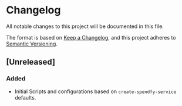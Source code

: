 # Changelog

All notable changes to this project will be documented in this file.

The format is based on [Keep a Changelog](https://keepachangelog.com/en/1.0.0/),
and this project adheres to [Semantic Versioning](https://semver.org/spec/v2.0.0.html).

## [Unreleased]

### Added

- Initial Scripts and configurations based on `create-spendfy-service` defaults.

<!-- [unreleased]: https://github.com/olivierlacan/keep-a-changelog/compare/v0.0.1-alpha...HEAD
[0.0.2]: https://github.com/olivierlacan/keep-a-changelog/compare/v0.0.1...v0.0.2 -->
